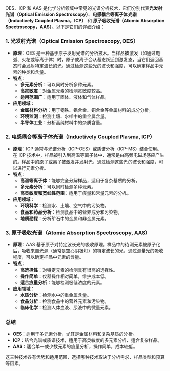 OES、ICP 和 AAS 是化学分析领域中常见的光谱分析技术，它们分别代表**光发射光谱（Optical Emission Spectroscopy）**、**电感耦合等离子体光谱（Inductively Coupled Plasma，ICP）** 和 **原子吸收光谱（Atomic Absorption Spectroscopy，AAS）**。以下是它们的详细介绍：

### 1. 光发射光谱（Optical Emission Spectroscopy, OES）
- **原理**：OES 是一种基于原子发射光谱的分析技术。当样品被激发（如通过电弧、火花或等离子体）时，原子或离子会从基态跃迁到激发态，当它们返回基态时会发射特定波长的光。通过检测这些光的波长和强度，可以确定样品中元素的种类和含量。
- **特点**：
  - **多元素分析**：可以同时分析多种元素。
  - **高灵敏度**：对金属元素的检测灵敏度较高。
  - **适用范围广**：适用于固体、液体和气体样品。
- **应用领域**：
  - **金属材料分析**：用于钢铁、铝合金、铜合金等金属材料的成分分析。
  - **环境监测**：检测土壤、水样中的重金属含量。
  - **半导体工业**：分析高纯材料中的杂质含量。

### 2. 电感耦合等离子体光谱（Inductively Coupled Plasma, ICP）
- **原理**：ICP 通常与光谱分析（ICP-OES）或质谱分析（ICP-MS）结合使用。在 ICP 技术中，样品被引入到高温等离子体中，通常是由高频电磁场感应产生的。样品中的原子或离子被激发并发射光，通过检测这些光的波长和强度，可以进行元素分析。
- **特点**：
  - **高温等离子体**：能够完全分解样品，适用于复杂基质的分析。
  - **多元素分析**：可以同时检测多种元素。
  - **高灵敏度和宽线性范围**：适用于痕量和常量元素的分析。
- **应用领域**：
  - **环境科学**：检测水、土壤、空气中的污染物。
  - **食品和药品分析**：检测食品中的营养成分和污染物。
  - **地质勘探**：分析矿石中的金属和非金属元素。

### 3. 原子吸收光谱（Atomic Absorption Spectroscopy, AAS）
- **原理**：AAS 基于原子对特定波长光的吸收原理。样品中的待测元素被原子化后，吸收来自光源（通常是空心阴极灯）的特定波长的光。通过测量光的吸收程度，可以确定样品中元素的含量。
- **特点**：
  - **高选择性**：对特定元素的检测具有很高的选择性。
  - **操作简单**：仪器操作相对简单，维护成本低。
  - **适合痕量分析**：能够检测极低浓度的元素。
- **应用领域**：
  - **水质分析**：检测水中的重金属含量。
  - **食品分析**：检测食品中的营养元素和污染物。
  - **临床化学**：检测人体血液、尿液中的微量元素。

### 总结
- **OES**：适用于多元素分析，尤其是金属材料和复杂基质的分析。
- **ICP**：结合光谱或质谱技术，适用于高灵敏度的多元素分析，适合复杂样品。
- **AAS**：适合单一或少数元素的痕量分析，操作简单，成本较低。

这三种技术各有优势和适用范围，选择哪种技术取决于分析需求、样品类型和预算等因素。